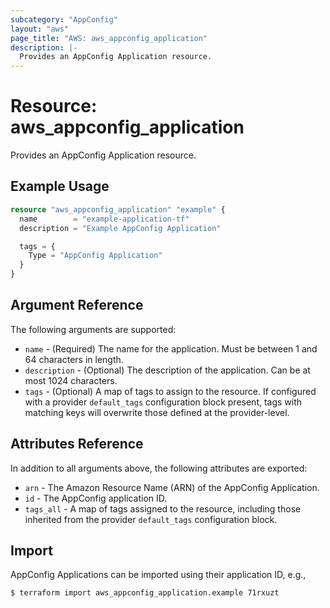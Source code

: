```yaml
---
subcategory: "AppConfig"
layout: "aws"
page_title: "AWS: aws_appconfig_application"
description: |-
  Provides an AppConfig Application resource.
---
```


# Resource: aws_appconfig_application

Provides an AppConfig Application resource.

## Example Usage

```terraform
resource "aws_appconfig_application" "example" {
  name        = "example-application-tf"
  description = "Example AppConfig Application"

  tags = {
    Type = "AppConfig Application"
  }
}
```

## Argument Reference

The following arguments are supported:

* `name` - (Required) The name for the application. Must be between 1 and 64 characters in length.
* `description` - (Optional) The description of the application. Can be at most 1024 characters.
* `tags` - (Optional) A map of tags to assign to the resource. If configured with a provider `default_tags` configuration block present, tags with matching keys will overwrite those defined at the provider-level.

## Attributes Reference

In addition to all arguments above, the following attributes are exported:

* `arn` - The Amazon Resource Name (ARN) of the AppConfig Application.
* `id` - The AppConfig application ID.
* `tags_all` - A map of tags assigned to the resource, including those inherited from the provider `default_tags` configuration block.

## Import

AppConfig Applications can be imported using their application ID, e.g.,

```
$ terraform import aws_appconfig_application.example 71rxuzt
```
